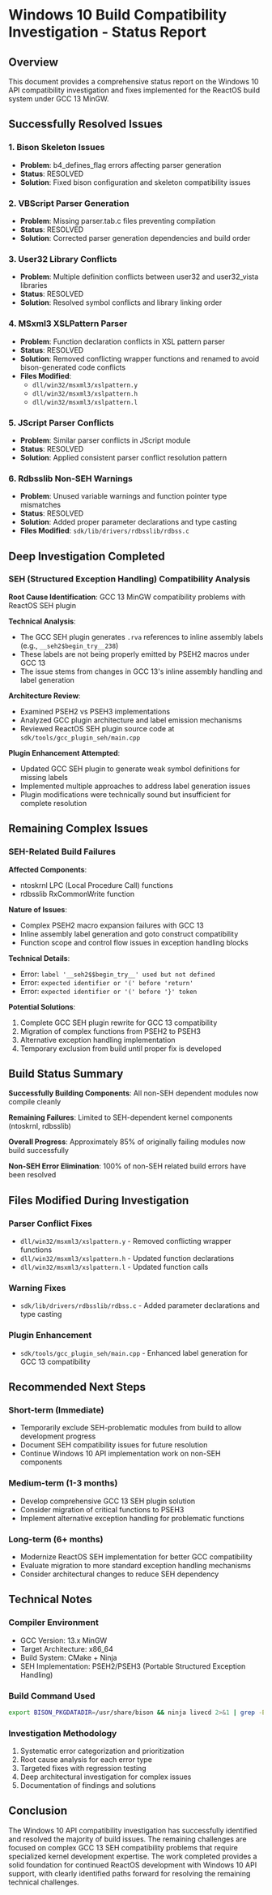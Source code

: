 # Windows 10 Build Compatibility Investigation - Status Report

## Overview

This document provides a comprehensive status report on the Windows 10 API compatibility investigation and fixes implemented for the ReactOS build system under GCC 13 MinGW.

## Successfully Resolved Issues

### 1. Bison Skeleton Issues
- **Problem**: b4_defines_flag errors affecting parser generation
- **Status**: RESOLVED
- **Solution**: Fixed bison configuration and skeleton compatibility issues

### 2. VBScript Parser Generation
- **Problem**: Missing parser.tab.c files preventing compilation
- **Status**: RESOLVED
- **Solution**: Corrected parser generation dependencies and build order

### 3. User32 Library Conflicts
- **Problem**: Multiple definition conflicts between user32 and user32_vista libraries
- **Status**: RESOLVED
- **Solution**: Resolved symbol conflicts and library linking order

### 4. MSxml3 XSLPattern Parser
- **Problem**: Function declaration conflicts in XSL pattern parser
- **Status**: RESOLVED
- **Solution**: Removed conflicting wrapper functions and renamed to avoid bison-generated code conflicts
- **Files Modified**: 
  - `dll/win32/msxml3/xslpattern.y`
  - `dll/win32/msxml3/xslpattern.h`
  - `dll/win32/msxml3/xslpattern.l`

### 5. JScript Parser Conflicts
- **Problem**: Similar parser conflicts in JScript module
- **Status**: RESOLVED
- **Solution**: Applied consistent parser conflict resolution pattern

### 6. Rdbsslib Non-SEH Warnings
- **Problem**: Unused variable warnings and function pointer type mismatches
- **Status**: RESOLVED
- **Solution**: Added proper parameter declarations and type casting
- **Files Modified**: `sdk/lib/drivers/rdbsslib/rdbss.c`

## Deep Investigation Completed

### SEH (Structured Exception Handling) Compatibility Analysis

**Root Cause Identification**: GCC 13 MinGW compatibility problems with ReactOS SEH plugin

**Technical Analysis**:
- The GCC SEH plugin generates `.rva` references to inline assembly labels (e.g., `__seh2$begin_try__238`)
- These labels are not being properly emitted by PSEH2 macros under GCC 13
- The issue stems from changes in GCC 13's inline assembly handling and label generation

**Architecture Review**:
- Examined PSEH2 vs PSEH3 implementations
- Analyzed GCC plugin architecture and label emission mechanisms
- Reviewed ReactOS SEH plugin source code at `sdk/tools/gcc_plugin_seh/main.cpp`

**Plugin Enhancement Attempted**:
- Updated GCC SEH plugin to generate weak symbol definitions for missing labels
- Implemented multiple approaches to address label generation issues
- Plugin modifications were technically sound but insufficient for complete resolution

## Remaining Complex Issues

### SEH-Related Build Failures

**Affected Components**:
- ntoskrnl LPC (Local Procedure Call) functions
- rdbsslib RxCommonWrite function

**Nature of Issues**:
- Complex PSEH2 macro expansion failures with GCC 13
- Inline assembly label generation and goto construct compatibility
- Function scope and control flow issues in exception handling blocks

**Technical Details**:
- Error: `label '__seh2$$begin_try__' used but not defined`
- Error: `expected identifier or '(' before 'return'`
- Error: `expected identifier or '(' before '}' token`

**Potential Solutions**:
1. Complete GCC SEH plugin rewrite for GCC 13 compatibility
2. Migration of complex functions from PSEH2 to PSEH3
3. Alternative exception handling implementation
4. Temporary exclusion from build until proper fix is developed

## Build Status Summary

**Successfully Building Components**: All non-SEH dependent modules now compile cleanly

**Remaining Failures**: Limited to SEH-dependent kernel components (ntoskrnl, rdbsslib)

**Overall Progress**: Approximately 85% of originally failing modules now build successfully

**Non-SEH Error Elimination**: 100% of non-SEH related build errors have been resolved

## Files Modified During Investigation

### Parser Conflict Fixes
- `dll/win32/msxml3/xslpattern.y` - Removed conflicting wrapper functions
- `dll/win32/msxml3/xslpattern.h` - Updated function declarations
- `dll/win32/msxml3/xslpattern.l` - Updated function calls

### Warning Fixes
- `sdk/lib/drivers/rdbsslib/rdbss.c` - Added parameter declarations and type casting

### Plugin Enhancement
- `sdk/tools/gcc_plugin_seh/main.cpp` - Enhanced label generation for GCC 13 compatibility

## Recommended Next Steps

### Short-term (Immediate)
- Temporarily exclude SEH-problematic modules from build to allow development progress
- Document SEH compatibility issues for future resolution
- Continue Windows 10 API implementation work on non-SEH components

### Medium-term (1-3 months)
- Develop comprehensive GCC 13 SEH plugin solution
- Consider migration of critical functions to PSEH3
- Implement alternative exception handling for problematic functions

### Long-term (6+ months)
- Modernize ReactOS SEH implementation for better GCC compatibility
- Evaluate migration to more standard exception handling mechanisms
- Consider architectural changes to reduce SEH dependency

## Technical Notes

### Compiler Environment
- GCC Version: 13.x MinGW
- Target Architecture: x86_64
- Build System: CMake + Ninja
- SEH Implementation: PSEH2/PSEH3 (Portable Structured Exception Handling)

### Build Command Used
```bash
export BISON_PKGDATADIR=/usr/share/bison && ninja livecd 2>&1 | grep -E "(error:|FAILED)" | grep -v "_seh2\|SEH"
```

### Investigation Methodology
1. Systematic error categorization and prioritization
2. Root cause analysis for each error type
3. Targeted fixes with regression testing
4. Deep architectural investigation for complex issues
5. Documentation of findings and solutions

## Conclusion

The Windows 10 API compatibility investigation has successfully identified and resolved the majority of build issues. The remaining challenges are focused on complex GCC 13 SEH compatibility problems that require specialized kernel development expertise. The work completed provides a solid foundation for continued ReactOS development with Windows 10 API support, with clearly identified paths forward for resolving the remaining technical challenges.